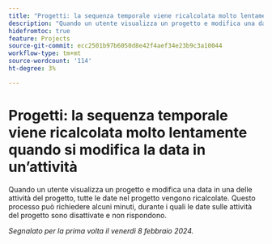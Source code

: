 ```yaml
---
title: "Progetti: la sequenza temporale viene ricalcolata molto lentamente quando si modifica la data in un’attività"
description: "Quando un utente visualizza un progetto e modifica una data in una delle attività del progetto, tutte le date nel progetto vengono ricalcolate. Questo processo può richiedere diversi minuti, durante i quali le date sulle attività del progetto sono disattivate e non rispondono."
hidefromtoc: true
feature: Projects
source-git-commit: ecc2501b97b6050d8e42f4aef34e23b9c3a10044
workflow-type: tm+mt
source-wordcount: '114'
ht-degree: 3%

---
```



# Progetti: la sequenza temporale viene ricalcolata molto lentamente quando si modifica la data in un’attività

Quando un utente visualizza un progetto e modifica una data in una delle attività del progetto, tutte le date nel progetto vengono ricalcolate. Questo processo può richiedere alcuni minuti, durante i quali le date sulle attività del progetto sono disattivate e non rispondono.

_Segnalato per la prima volta il venerdì 8 febbraio 2024._
